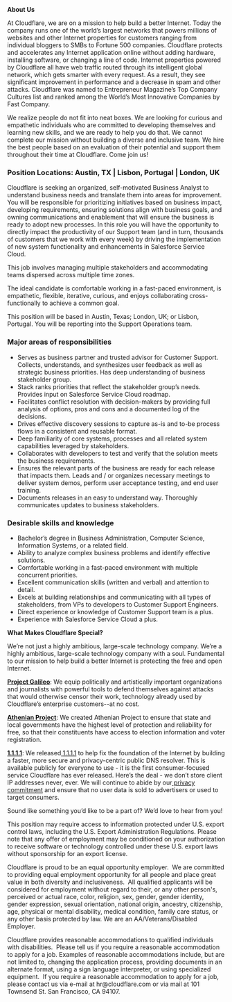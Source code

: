 <div class="content-intro">
	<div><strong>About Us</strong></div>
	<div>
		<p>At Cloudflare, we are on a mission to help build a better Internet. Today the company runs one of the world’s largest networks that powers millions of websites and other Internet properties for customers ranging from individual bloggers to SMBs to Fortune 500 companies. Cloudflare protects and accelerates any Internet application online without adding hardware, installing software, or changing a line of code. Internet properties powered by Cloudflare all have web traffic routed through its intelligent global network, which gets smarter with every request. As a result, they see significant improvement in performance and a decrease in spam and other attacks. Cloudflare was named to Entrepreneur Magazine’s Top Company Cultures list and ranked among the World’s Most Innovative Companies by Fast Company.&nbsp;</p>
		<p><span style="font-weight: 400;">We realize people do not fit into neat boxes. We are looking for curious and empathetic individuals who are committed to developing themselves and learning new skills, and we are ready to help you do that. We cannot complete our mission without building a diverse and inclusive team. We hire the best people based on an evaluation of their potential and support them throughout their time at Cloudflare. Come join us!&nbsp;</span></p>
	</div>
</div>
<h3><strong>Position Locations: Austin, TX | Lisbon, Portugal | London, UK</strong></h3>
<p>Cloudflare is seeking an organized, self-motivated Business Analyst to understand business needs and translate them into areas for improvement. You will be responsible for prioritizing initiatives based on business impact, developing requirements, ensuring solutions align with business goals, and owning communications and enablement that will ensure the business is ready to adopt new processes. In this role you will have the opportunity to directly impact the productivity of our Support team (and in turn, thousands of customers that we work with every week) by driving the implementation of new system functionality and enhancements in Salesforce Service Cloud.&nbsp;</p>
<p>This job involves managing multiple stakeholders and accommodating teams dispersed across multiple time zones.</p>
<p>The ideal candidate is comfortable working in a fast-paced environment, is empathetic, flexible, iterative, curious, and enjoys collaborating cross-functionally to achieve a common goal.</p>
<p>This position will be based in Austin, Texas; London, UK; or Lisbon, Portugal. You will be reporting into the Support Operations team.</p>
<h3><strong>Major areas of responsibilities</strong></h3>
<ul>
	<li>Serves as business partner and trusted advisor for Customer Support. Collects, understands, and synthesizes user feedback as well as strategic business priorities. Has deep understanding of business stakeholder group.</li>
	<li>Stack ranks priorities that reflect the stakeholder group’s needs. Provides input on Salesforce Service Cloud roadmap.</li>
	<li>Facilitates conflict resolution with decision-makers by providing full analysis of options, pros and cons and a documented log of the decisions.</li>
	<li>Drives effective discovery sessions to capture as-is and to-be process flows in a consistent and reusable format.</li>
	<li>Deep familiarity of core systems, processes and all related system capabilities leveraged by stakeholders.</li>
	<li>Collaborates with developers to test and verify that the solution meets the business requirements.</li>
	<li>Ensures the relevant parts of the business are ready for each release that impacts them. Leads and / or organizes necessary meetings to deliver system demos, perform user acceptance testing, and end user training.</li>
	<li>Documents releases in an easy to understand way. Thoroughly communicates updates to business stakeholders.</li>
</ul>
<h3><strong>Desirable skills and knowledge</strong></h3>
<ul>
	<li>Bachelor’s degree in Business Administration, Computer Science, Information Systems, or a related field.</li>
	<li>Ability to analyze complex business problems and identify effective solutions.</li>
	<li>Comfortable working in a fast-paced environment with multiple concurrent priorities.</li>
	<li>Excellent communication skills (written and verbal) and attention to detail.</li>
	<li>Excels at building relationships and communicating with all types of stakeholders, from VPs to developers to Customer Support Engineers.</li>
	<li>Direct experience or knowledge of Customer Support team is a plus.</li>
	<li>Experience with Salesforce Service Cloud a plus.</li>
</ul>
<div class="content-conclusion">
	<p><strong>What Makes Cloudflare Special?</strong></p>
	<p><span style="font-weight: 400;">We’re not just a highly ambitious, large-scale technology company. We’re a highly ambitious, large-scale technology company with a soul. Fundamental to our mission to help build a better Internet is protecting the free and open Internet.</span></p>
	<p><a href="https://blog.cloudflare.com/protecting-free-expression-online/"><strong>Project Galileo</strong></a><span style="font-weight: 400;">: We equip politically and artistically important organizations and journalists with powerful tools to defend themselves against attacks that would otherwise censor their work, technology already used by Cloudflare’s enterprise customers--at no cost.</span></p>
	<p><strong><a href="https://www.cloudflare.com/athenian/">Athenian Project</a></strong><span style="font-weight: 400;">: We created Athenian Project to ensure that state and local governments have the highest level of protection and reliability for free, so that their constituents have access to election information and voter registration.</span></p>
	<p><a href="https://1.1.1.1/"><strong>1.1.1.1</strong></a><span style="font-weight: 400;">: We released</span><a href="https://1.1.1.1/"> <span style="font-weight: 400;">1.1.1.1</span></a><span style="font-weight: 400;"> to help fix the foundation of the Internet by building a faster, more secure and privacy-centric public DNS resolver. This is available publicly for everyone to use - it is the first consumer-focused service Cloudflare has ever released. Here’s the deal - we don’t store client IP addresses never, ever. We will continue to abide by our</span><a href="https://developers.cloudflare.com/1.1.1.1/privacy/public-dns-resolver"> privacy commitment</a><span style="font-weight: 400;"> and ensure that no user data is sold to advertisers or used to target consumers.</span></p>
	<p><span style="font-weight: 400;">Sound like something you’d like to be a part of? We’d love to hear from you!</span></p>
	<p><span style="font-weight: 400;">This position may require access to information protected under U.S. export control laws, including the U.S. Export Administration Regulations. Please note that any offer of employment may be conditioned on your authorization to receive software or technology controlled under these U.S. export laws without sponsorship for an export license.</span></p>
	<p><span style="font-weight: 400;">Cloudflare is proud to be an equal opportunity employer. &nbsp;We are committed to providing equal employment opportunity for all people and place great value in both diversity and inclusiveness. &nbsp;All qualified applicants will be considered for employment without regard to their, or any other person's, perceived or actual</span> <span style="font-weight: 400;">race, color, religion, sex, gender, gender identity, gender expression, sexual orientation, national origin, ancestry, citizenship, age, physical or mental disability, medical condition, family care status, or any other basis protected by law. </span><span style="font-weight: 400;">We are an AA/Veterans/Disabled Employer.</span></p>
	<p><span style="font-weight: 400;">Cloudflare provides reasonable accommodations to qualified individuals with disabilities. &nbsp;Please tell us if you require a reasonable accommodation to apply for a job. Examples of reasonable accommodations include, but are not limited to, changing the application process, providing documents in an alternate format, using a sign language interpreter, or using specialized equipment. &nbsp;If you require a reasonable accommodation to apply for a job, please contact us via e-mail at </span><span style="font-weight: 400;">hr@cloudflare.com</span><span style="font-weight: 400;"> or via mail at 101 Townsend St. San Francisco, CA 94107.</span></p>
</div>